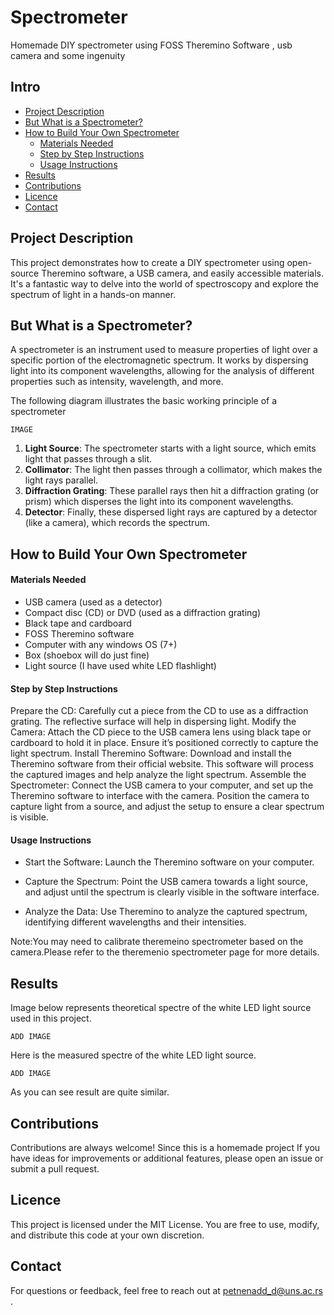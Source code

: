 # Spectrometer
Homemade DIY spectrometer using FOSS Theremino Software , usb camera and some ingenuity

## Intro 

- [Project Description](#project-description)
- [But What is a Spectrometer?](#but-what-is-a-spectrometer)
- [How to Build Your Own Spectrometer](#how-to-build-your-own-spectrometer)
  - [Materials Needed](#materials-needed)
  - [Step by Step Instructions](#step-by-step-instructions)
  - [Usage Instructions](#usage-instructions) 
- [Results](#results)
- [Contributions](#contributions)
- [Licence](#licence)
- [Contact](#contact)
  

## Project Description 
This project demonstrates how to create a DIY   spectrometer using open-source Theremino software, a USB camera, and easily accessible materials. It's a fantastic way to delve into the world of spectroscopy and explore the spectrum of light in a hands-on manner.

## But What is a Spectrometer?

A spectrometer is an instrument used to measure properties of light over a specific portion of the electromagnetic spectrum. It works by dispersing light into its component wavelengths, allowing for the analysis of different properties such as intensity, wavelength, and more.

The following diagram illustrates the basic working principle of a spectrometer

    IMAGE

1. **Light Source**: The spectrometer starts with a light source, which emits light that passes through a slit.
2. **Collimator**: The light then passes through a collimator, which makes the light rays parallel.
3. **Diffraction Grating**: These parallel rays then hit a diffraction grating (or prism) which disperses the light into its component wavelengths.
4. **Detector**: Finally, these dispersed light rays are captured by a detector (like a camera), which records the spectrum.


## How to Build Your Own Spectrometer

#### Materials Needed
- USB camera (used as a detector)
- Compact disc (CD) or DVD (used as a diffraction grating)
- Black tape and cardboard
- FOSS Theremino software
- Computer with any windows OS (7+) 
- Box (shoebox will do just fine)
- Light source (I have used white LED flashlight) 

#### Step by Step Instructions

Prepare the CD: Carefully cut a piece from the CD to use as a diffraction grating. The reflective surface will help in dispersing light.
Modify the Camera: Attach the CD piece to the USB camera lens using black tape or cardboard to hold it in place. Ensure it’s positioned correctly to capture the light spectrum.
Install Theremino Software: Download and install the Theremino software from their official website. This software will process the captured images and help analyze the light spectrum.
Assemble the Spectrometer: Connect the USB camera to your computer, and set up the Theremino software to interface with the camera. Position the camera to capture light from a source, and adjust the setup to ensure a clear spectrum is visible.

#### Usage Instructions

- Start the Software: Launch the Theremino software on your computer.

- Capture the Spectrum: Point the USB camera towards a light source, and adjust until the spectrum is clearly visible in the software interface.
  
- Analyze the Data: Use Theremino to analyze the captured spectrum, identifying different wavelengths and their intensities.

Note:You may need to calibrate theremeino spectrometer based on the camera.Please refer to the theremenio spectrometer page for more details.

## Results 

Image below represents theoretical spectre of the white LED light source used in this project.

    ADD IMAGE

Here is the measured spectre of the white LED light source.

    ADD IMAGE

As you can see result are quite similar.


## Contributions 

Contributions are always welcome! Since this is a homemade project If you have ideas for improvements or additional features, please open an issue or submit a pull request.

## Licence
  This project is licensed under the MIT License. You are free to use, modify, and distribute this code at your own discretion.

## Contact 

  For questions or feedback, feel free to reach out at petnenadd_d@uns.ac.rs .
